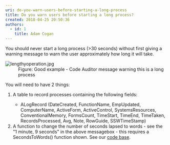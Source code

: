 ```yaml
---
uri: do-you-warn-users-before-starting-a-long-process
title: Do you warn users before starting a long process?
created: 2018-04-25 20:50:36
authors:
  - id: 1
    title: Adam Cogan
---
```





<span class='intro'> <p>You should never start a long process (&gt;30 seconds) without first giving a warning message to warn the user approximately how long it will take.</p><dl class="goodImage"><dt><img src="/PublishingImages/lengthyoperation.jpg" alt="lengthyoperation.jpg" />​<br></dt><dd>Figure&#58; Good example - Code Auditor message warning this is a long process</dd></dl><p>You will need to have 2 things&#58;</p><ol><li>A table to record processes containing the following fields&#58;<br></li><ul><li>ALogRecord (DateCreated, FunctionName, EmpUpdated, ComputerName, ActiveForm, ActiveControl, SystemsResources, ConventionalMemory, FormsCount, TimeStart, TimeEnd, TimeTaken, RecordsProcessed, Avg, Note, RowGuide, SSWTimeStamp)</li></ul><li>A function to change the number of seconds lapsed to words - see the &quot;1 minute, 9 seconds&quot; in the above messagebox - this requires a SecondsToWords() function shown. See our&#160;<a href="https&#58;//www.ssw.com.au/ssw/Standards/Rules/RulestoBetterCode.aspx#">code base</a>.</li></ol>​<br> </span>




